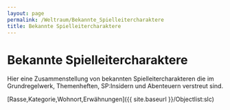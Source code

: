```yaml
---
layout: page
permalink: /Weltraum/Bekannte_Spielleitercharaktere
title: Bekannte Spielleitercharaktere
---
```



# Bekannte Spielleitercharaktere


Hier eine Zusammenstellung von bekannten Spielleitercharakteren die im Grundregelwerk, Themenheften, SP:Insidern und Abenteuern verstreut sind.


[Rasse,Kategorie,Wohnort,Erwähnungen]({{ site.baseurl }}/Objectlist:slc)
